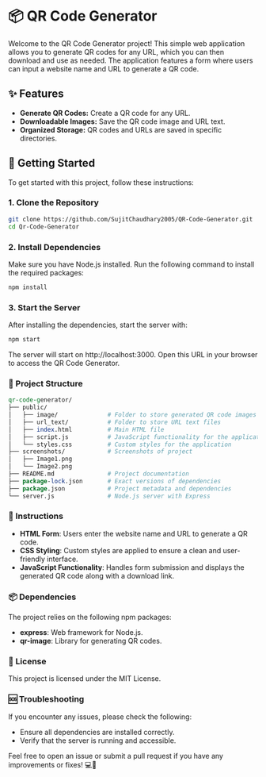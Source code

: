 # 📦 QR Code Generator

Welcome to the QR Code Generator project! This simple web application allows you to generate QR codes for any URL, which you can then download and use as needed. The application features a form where users can input a website name and URL to generate a QR code.

## ✨ Features

- **Generate QR Codes:** Create a QR code for any URL.
- **Downloadable Images:** Save the QR code image and URL text.
- **Organized Storage:** QR codes and URLs are saved in specific directories.

## 🚀 Getting Started

To get started with this project, follow these instructions:

### 1. Clone the Repository

```bash
git clone https://github.com/SujitChaudhary2005/QR-Code-Generator.git
cd Qr-Code-Generator
```
### 2. Install Dependencies
Make sure you have Node.js installed. Run the following command to install the required packages:

```bash
npm install
```
### 3. Start the Server
After installing the dependencies, start the server with:

```bash
npm start
```
The server will start on http://localhost:3000. Open this URL in your browser to access the QR Code Generator.

### 📂 Project Structure
```perl
qr-code-generator/
├── public/
│   ├── image/              # Folder to store generated QR code images
│   ├── url_text/           # Folder to store URL text files
│   ├── index.html          # Main HTML file
│   ├── script.js           # JavaScript functionality for the application
│   └── styles.css          # Custom styles for the application
├── screenshots/            # Screenshots of project
│   ├── Image1.png
│   └── Image2.png          
├── README.md               # Project documentation
├── package-lock.json       # Exact versions of dependencies
├── package.json            # Project metadata and dependencies
└── server.js               # Node.js server with Express
```

### 📜 Instructions
- **HTML Form**: Users enter the website name and URL to generate a QR code.
- **CSS Styling**: Custom styles are applied to ensure a clean and user-friendly interface.
- **JavaScript Functionality**: Handles form submission and displays the generated QR code along with a download link.

### 📦 Dependencies
The project relies on the following npm packages:

- **express**: Web framework for Node.js.
- **qr-image**: Library for generating QR codes.

### 📝 License
This project is licensed under the MIT License.

### 🆘 Troubleshooting
If you encounter any issues, please check the following:

- Ensure all dependencies are installed correctly.
- Verify that the server is running and accessible.

Feel free to open an issue or submit a pull request if you have any improvements or fixes! 💻💪
